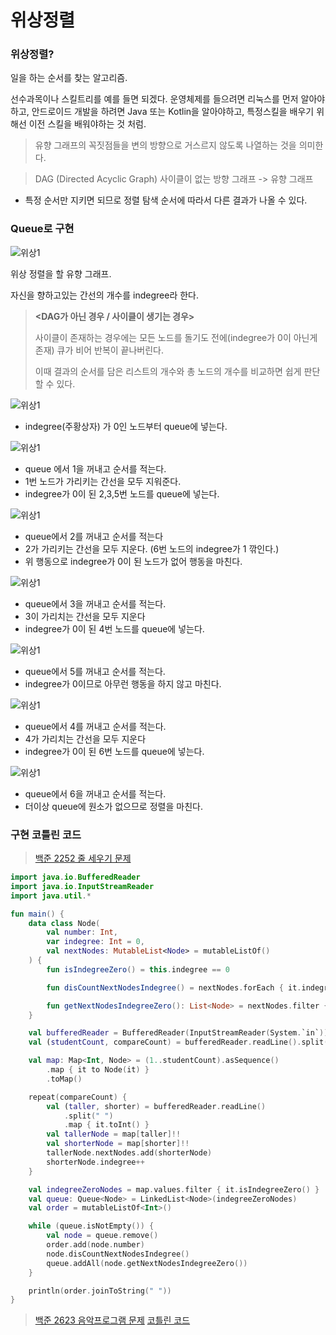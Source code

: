 # 위상정렬



### 위상정렬?

일을 하는 순서를 찾는 알고리즘.

선수과목이나 스킬트리를 예를 들면 되겠다. 운영체제를 들으려면 리눅스를 먼저 알아야하고, 안드로이드 개발을 하려면 Java 또는 Kotlin을 알아야하고, 특정스킬을 배우기 위해선 이전 스킬을 배워야하는 것 처럼.

> 유향 그래프의 꼭짓점들을 변의 방향으로 거스르지 않도록 나열하는 것을 의미한다.

> DAG (Directed Acyclic Graph) 사이클이 없는 방향 그래프 -> 유향 그래프



* 특정 순서만 지키면 되므로 정렬 탐색 순서에 따라서 다른 결과가 나올 수 있다.



### Queue로 구현

![위상1](images\위상1.PNG)

위상 정렬을 할 유향 그래프. 

자신을 향하고있는 간선의 개수를 indegree라 한다. 

> **<DAG가 아닌 경우 / 사이클이 생기는 경우>**
>
> 사이클이 존재하는 경우에는 모든 노드를 돌기도 전에(indegree가 0이 아닌게 존재) 큐가 비어 반복이 끝나버린다.
>
> 이때 결과의 순서를 담은 리스트의 개수와 총 노드의 개수를 비교하면 쉽게 판단 할 수 있다.



![위상1](images\위상2.PNG)

* indegree(주황상자) 가 0인 노드부터 queue에 넣는다.




![위상1](images\위상3.PNG)

* queue 에서 1을 꺼내고 순서를 적는다.
* 1번 노드가 가리키는 간선을 모두 지워준다.
* indegree가 0이 된 2,3,5번 노드를 queue에 넣는다.

![위상1](images\위상4.PNG)

* queue에서 2를 꺼내고 순서를 적는다
* 2가 가리키는 간선을 모두 지운다. (6번 노드의 indegree가 1 깎인다.)
* 위 행동으로 indegree가 0이 된 노드가 없어 행동을 마친다.


![위상1](images\위상5.PNG)

* queue에서 3을 꺼내고 순서를 적는다.
* 3이 가리치는 간선을 모두 지운다
* indegree가 0이 된 4번 노드를 queue에 넣는다.


![위상1](images\위상6.PNG)

* queue에서 5를 꺼내고 순서를 적는다.
* indegree가 0이므로 아무런 행동을 하지 않고 마친다.

![위상1](images\위상7.PNG)

* queue에서 4를 꺼내고 순서를 적는다.
* 4가 가리치는 간선을 모두 지운다
* indegree가 0이 된 6번 노드를 queue에 넣는다.


![위상1](images\위상8.PNG)

* queue에서 6을 꺼내고 순서를 적는다.
* 더이상 queue에 원소가 없으므로 정렬을 마친다.



### 구현 코틀린 코드

> [백준 2252 줄 세우기 문제](https://www.acmicpc.net/problem/2252)

```kotlin
import java.io.BufferedReader
import java.io.InputStreamReader
import java.util.*

fun main() {
    data class Node(
        val number: Int,
        var indegree: Int = 0,
        val nextNodes: MutableList<Node> = mutableListOf()
    ) {
        fun isIndegreeZero() = this.indegree == 0

        fun disCountNextNodesIndegree() = nextNodes.forEach { it.indegree-- }

        fun getNextNodesIndegreeZero(): List<Node> = nextNodes.filter { it.isIndegreeZero() }
    }

    val bufferedReader = BufferedReader(InputStreamReader(System.`in`))
    val (studentCount, compareCount) = bufferedReader.readLine().split(" ").map { it.toInt() }

    val map: Map<Int, Node> = (1..studentCount).asSequence()
        .map { it to Node(it) }
        .toMap()

    repeat(compareCount) {
        val (taller, shorter) = bufferedReader.readLine()
            .split(" ")
            .map { it.toInt() }
        val tallerNode = map[taller]!!
        val shorterNode = map[shorter]!!
        tallerNode.nextNodes.add(shorterNode)
        shorterNode.indegree++
    }

    val indegreeZeroNodes = map.values.filter { it.isIndegreeZero() }
    val queue: Queue<Node> = LinkedList<Node>(indegreeZeroNodes)
    val order = mutableListOf<Int>()

    while (queue.isNotEmpty()) {
        val node = queue.remove()
        order.add(node.number)
        node.disCountNextNodesIndegree()
        queue.addAll(node.getNextNodesIndegreeZero())
    }

    println(order.joinToString(" "))
}
```

> [백준 2623 음악프로그램 문제](https://www.acmicpc.net/problem/2623) [코틀린 코드](https://github.com/nightmare73/algorithm/blob/master/BOJ/BOJ_2623.kt)